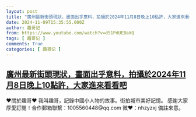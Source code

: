```yaml
---
layout: post
title: "廣州最新街頭現狀，畫面出乎意料，拍攝於2024年11月8日晚上10點許，大家進來看看吧"
date: 2024-11-09T15:35:55.000Z
author: 趣哥记
from: https://www.youtube.com/watch?v=d51PdUEBaXQ
tags: [ 趣哥记 ]
comments: True
categories: [ 趣哥记 ]
---
```

<!--1731166555000-->
[廣州最新街頭現狀，畫面出乎意料，拍攝於2024年11月8日晚上10點許，大家進來看看吧](https://www.youtube.com/watch?v=d51PdUEBaXQ)
------

<div>
♥關於趣哥♥  我叫趣哥，記錄中國小人物的故事。街拍城市美好記憶。  感謝大家厚愛訂閱！合作郵箱聯繫：1005560448@qq.com 微❤：nhzyzxj 備註來意。
</div>
